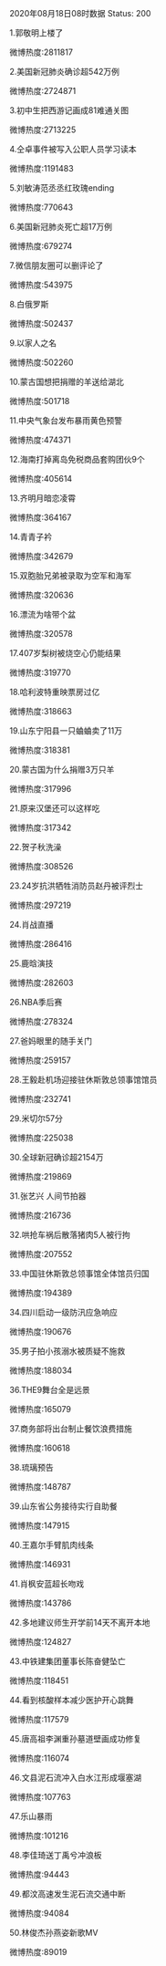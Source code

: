 2020年08月18日08时数据
Status: 200

1.郭敬明上楼了

微博热度:2811817

2.美国新冠肺炎确诊超542万例

微博热度:2724871

3.初中生把西游记画成81难通关图

微博热度:2713225

4.仝卓事件被写入公职人员学习读本

微博热度:1191483

5.刘敏涛范丞丞红玫瑰ending

微博热度:770643

6.美国新冠肺炎死亡超17万例

微博热度:679274

7.微信朋友圈可以删评论了

微博热度:543975

8.白俄罗斯

微博热度:502437

9.以家人之名

微博热度:502260

10.蒙古国想把捐赠的羊送给湖北

微博热度:501718

11.中央气象台发布暴雨黄色预警

微博热度:474371

12.海南打掉离岛免税商品套购团伙9个

微博热度:405614

13.齐明月暗恋凌霄

微博热度:364167

14.青青子衿

微博热度:342679

15.双胞胎兄弟被录取为空军和海军

微博热度:320636

16.漂流为啥带个盆

微博热度:320578

17.407岁梨树被烧空心仍能结果

微博热度:319770

18.哈利波特重映票房过亿

微博热度:318663

19.山东宁阳县一只蛐蛐卖了11万

微博热度:318381

20.蒙古国为什么捐赠3万只羊

微博热度:317996

21.原来汉堡还可以这样吃

微博热度:317342

22.贺子秋洗澡

微博热度:308526

23.24岁抗洪牺牲消防员赵丹被评烈士

微博热度:297219

24.肖战直播

微博热度:286416

25.鹿晗演技

微博热度:282603

26.NBA季后赛

微博热度:278324

27.爸妈眼里的随手关门

微博热度:259157

28.王毅赴机场迎接驻休斯敦总领事馆馆员

微博热度:232741

29.米切尔57分

微博热度:225038

30.全球新冠确诊超2154万

微博热度:219869

31.张艺兴 人间节拍器

微博热度:216736

32.哄抢车祸后散落猪肉5人被行拘

微博热度:207552

33.中国驻休斯敦总领事馆全体馆员归国

微博热度:194389

34.四川启动一级防汛应急响应

微博热度:190676

35.男子拍小孩溺水被质疑不施救

微博热度:188034

36.THE9舞台全是远景

微博热度:165079

37.商务部将出台制止餐饮浪费措施

微博热度:160618

38.琉璃预告

微博热度:148787

39.山东省公务接待实行自助餐

微博热度:147915

40.王嘉尔手臂肌肉线条

微博热度:146931

41.肖枫安蓝超长吻戏

微博热度:143786

42.多地建议师生开学前14天不离开本地

微博热度:124827

43.中铁建集团董事长陈奋健坠亡

微博热度:118451

44.看到核酸样本减少医护开心跳舞

微博热度:117579

45.唐高祖李渊重孙墓道壁画成功修复

微博热度:116074

46.文县泥石流冲入白水江形成堰塞湖

微博热度:107763

47.乐山暴雨

微博热度:101216

48.李佳琦送丁禹兮冲浪板

微博热度:94443

49.都汶高速发生泥石流交通中断

微博热度:94084

50.林俊杰孙燕姿新歌MV

微博热度:89019

